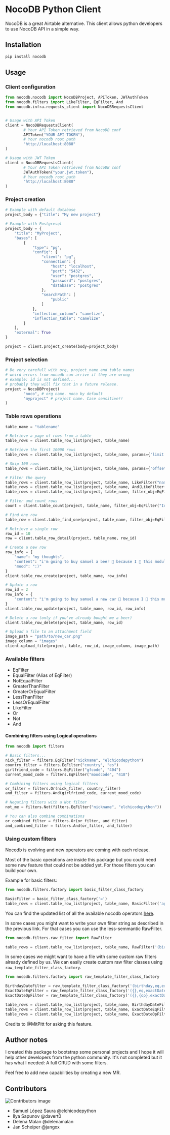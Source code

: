 # NocoDB Python Client

NocoDB is a great Airtable alternative. This client allows python developers
to use NocoDB API in a simple way.

## Installation

```bash
pip install nocodb
```

## Usage

### Client configuration
```python
from nocodb.nocodb import NocoDBProject, APIToken, JWTAuthToken
from nocodb.filters import LikeFilter, EqFilter, And
from nocodb.infra.requests_client import NocoDBRequestsClient


# Usage with API Token
client = NocoDBRequestsClient(
        # Your API Token retrieved from NocoDB conf
        APIToken("YOUR-API-TOKEN"),
        # Your nocodb root path
        "http://localhost:8080"
)

# Usage with JWT Token
client = NocoDBRequestsClient(
        # Your API Token retrieved from NocoDB conf
        JWTAuthToken("your.jwt.token"),
        # Your nocodb root path
        "http://localhost:8080"
)
```

### Project creation
```python
# Example with default database
project_body = {"title": "My new project"}

# Example with Postgresql
project_body = {
    "title": "MyProject",
    "bases": [
        {
            "type": "pg",
            "config": {
                "client": "pg",
                "connection": {
                    "host": "localhost",
                    "port": "5432",
                    "user": "postgres",
                    "password": "postgres",
                    "database": "postgres"
                },
                "searchPath": [
                    "public"
                ]
            },
            "inflection_column": "camelize",
            "inflection_table": "camelize"
        }
    ],
    "external": True
}

project = client.project_create(body=project_body)
```

### Project selection
```python
# Be very carefull with org, project_name and table names
# weird errors from nocodb can arrive if they are wrong
# example: id is not defined...
# probably they will fix that in a future release.
project = NocoDBProject(
        "noco", # org name. noco by default
        "myproject" # project name. Case sensitive!!
)

```

### Table rows operations
```python
table_name = "tablename"

# Retrieve a page of rows from a table
table_rows = client.table_row_list(project, table_name)

# Retrieve the first 10000 rows
table_rows = client.table_row_list(project, table_name, params={'limit': 10000})

# Skip 100 rows
table_rows = client.table_row_list(project, table_name, params={'offset': 100})

# Filter the query
table_rows = client.table_row_list(project, table_name, LikeFilter("name", "%sam%"))
table_rows = client.table_row_list(project, table_name, And(LikeFilter("name", "%sam%"), EqFilter("age", 26)))
table_rows = client.table_row_list(project, table_name, filter_obj=EqFilter("Id", 100))

# Filter and count rows
count = client.table_count(project, table_name, filter_obj=EqFilter("Id", 100))

# Find one row
table_row = client.table_find_one(project, table_name, filter_obj=EqFilter("Id", 100), params={"sort": "-created_at"})

# Retrieve a single row
row_id = 10
row = client.table_row_detail(project, table_name, row_id)

# Create a new row
row_info = {
    "name": "my thoughts",
    "content": "i'm going to buy samuel a beer 🍻 because I 💚 this module",
    "mood": ":)"
}
client.table_row_create(project, table_name, row_info)

# Update a row
row_id = 2
row_info = {
    "content": "i'm going to buy samuel a new car 🚙 because I 💚 this module",
}
client.table_row_update(project, table_name, row_id, row_info)

# Delete a row (only if you've already bought me a beer)
client.table_row_delete(project, table_name, row_id)

# Upload a file to an attachment field
image_path = "path/to/new_car.png"
image_column = "images"
client.upload_file(project, table, row_id, image_column, image_path)
```

### Available filters

- EqFilter
- EqualFilter (Alias of EqFilter)
- NotEqualFilter
- GreaterThanFilter
- GreaterOrEqualFilter
- LessThanFilter
- LessOrEqualFilter
- LikeFilter
- Or
- Not
- And

#### Combining filters using Logical operations

```python
from nocodb import filters

# Basic filters...
nick_filter = filters.EqFilter("nickname", "elchicodepython")
country_filter = filters.EqFilter("country", "es")
girlfriend_code = filters.EqFilter("gfcode", "404")
current_mood_code = filters.EqFilter("moodcode", "418")

# Combining filters using logical filters
or_filter = filters.Or(nick_filter, country_filter)
and_filter = filters.And(girlfriend_code, current_mood_code)

# Negating filters with a Not filter
not_me = filters.Not(filters.EqFilter("nickname", "elchicodepython"))

# You can also combine combinations
or_combined_filter = filters.Or(or_filter, and_filter)
and_combined_filter = filters.And(or_filter, and_filter)

```

### Using custom filters

Nocodb is evolving and new operators are coming with each release.

Most of the basic operations are inside this package but you could need some new
feature that could not be added yet.
For those filters you can build your own.

Example for basic filters:

```python
from nocodb.filters.factory import basic_filter_class_factory

BasicFilter = basic_filter_class_factory('=')
table_rows = client.table_row_list(project, table_name, BasicFilter('age', '16'))

```

You can find the updated list of all the available nocodb operators [here](https://docs.nocodb.com/developer-resources/rest-apis/#comparison-operators).

In some cases you might want to write your own filter string as described in the previous link.
For that cases you can use the less-semmantic RawFilter.

```python
from nocodb.filters.raw_filter import RawFilter

table_rows = client.table_row_list(project, table_name, RawFilter('(birthday,eq,exactDate,2023-06-01)'))
```

In some cases we might want to have a file with some custom raw filters already defined by us.
We can easily create custom raw filter classes using `raw_template_filter_class_factory`.

```python
from nocodb.filters.factory import raw_template_filter_class_factory

BirthdayDateFilter = raw_template_filter_class_factory('(birthday,eq,exactDate,{})')
ExactDateEqFilter = raw_template_filter_class_factory('({},eq,exactDate,{})')
ExactDateOpFilter = raw_template_filter_class_factory('({},{op},exactDate,{})')

table_rows = client.table_row_list(project, table_name, BirthdayDateFilter('2023-06-01'))
table_rows = client.table_row_list(project, table_name, ExactDateEqFilter('column', '2023-06-01'))
table_rows = client.table_row_list(project, table_name, ExactDateOpFilter('column', '2023-06-01', op='eq'))
```


Credits to @MitPitt for asking this feature.

## Author notes

I created this package to bootstrap some personal projects and I hope it
will help other developers from the python community. It's not completed but
it has what I needed: A full CRUD with some filters.

Feel free to add new capabilities by creating a new MR.

## Contributors

![Contributors image](https://contrib.rocks/image?repo=elchicodepython/python-nocodb)


- Samuel López Saura @elchicodepython
- Ilya Sapunov @davert0
- Delena Malan @delenamalan
- Jan Scheiper @jangxx

